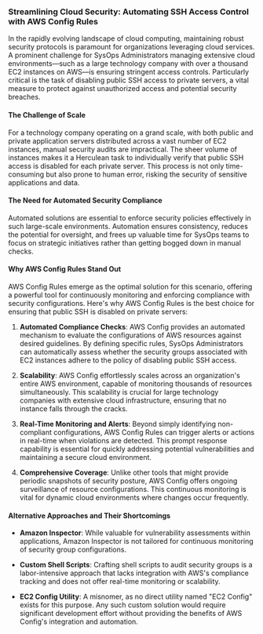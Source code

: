 ### Streamlining Cloud Security: Automating SSH Access Control with AWS Config Rules

In the rapidly evolving landscape of cloud computing, maintaining robust security protocols is paramount for organizations leveraging cloud services. A prominent challenge for SysOps Administrators managing extensive cloud environments—such as a large technology company with over a thousand EC2 instances on AWS—is ensuring stringent access controls. Particularly critical is the task of disabling public SSH access to private servers, a vital measure to protect against unauthorized access and potential security breaches.

#### The Challenge of Scale

For a technology company operating on a grand scale, with both public and private application servers distributed across a vast number of EC2 instances, manual security audits are impractical. The sheer volume of instances makes it a Herculean task to individually verify that public SSH access is disabled for each private server. This process is not only time-consuming but also prone to human error, risking the security of sensitive applications and data.

#### The Need for Automated Security Compliance

Automated solutions are essential to enforce security policies effectively in such large-scale environments. Automation ensures consistency, reduces the potential for oversight, and frees up valuable time for SysOps teams to focus on strategic initiatives rather than getting bogged down in manual checks.

#### Why AWS Config Rules Stand Out

AWS Config Rules emerge as the optimal solution for this scenario, offering a powerful tool for continuously monitoring and enforcing compliance with security configurations. Here's why AWS Config Rules is the best choice for ensuring that public SSH is disabled on private servers:

1. **Automated Compliance Checks**: AWS Config provides an automated mechanism to evaluate the configurations of AWS resources against desired guidelines. By defining specific rules, SysOps Administrators can automatically assess whether the security groups associated with EC2 instances adhere to the policy of disabling public SSH access.
    
2. **Scalability**: AWS Config effortlessly scales across an organization's entire AWS environment, capable of monitoring thousands of resources simultaneously. This scalability is crucial for large technology companies with extensive cloud infrastructure, ensuring that no instance falls through the cracks.
    
3. **Real-Time Monitoring and Alerts**: Beyond simply identifying non-compliant configurations, AWS Config Rules can trigger alerts or actions in real-time when violations are detected. This prompt response capability is essential for quickly addressing potential vulnerabilities and maintaining a secure cloud environment.
    
4. **Comprehensive Coverage**: Unlike other tools that might provide periodic snapshots of security posture, AWS Config offers ongoing surveillance of resource configurations. This continuous monitoring is vital for dynamic cloud environments where changes occur frequently.
    

#### Alternative Approaches and Their Shortcomings

- **Amazon Inspector**: While valuable for vulnerability assessments within applications, Amazon Inspector is not tailored for continuous monitoring of security group configurations.
    
- **Custom Shell Scripts**: Crafting shell scripts to audit security groups is a labor-intensive approach that lacks integration with AWS's compliance tracking and does not offer real-time monitoring or scalability.
    
- **EC2 Config Utility**: A misnomer, as no direct utility named "EC2 Config" exists for this purpose. Any such custom solution would require significant development effort without providing the benefits of AWS Config's integration and automation.